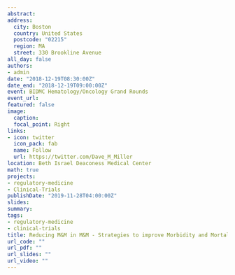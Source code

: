 ```yaml
---
abstract:
address:
  city: Boston
  country: United States
  postcode: "02215"
  region: MA
  street: 330 Brookline Avenue
all_day: false
authors: 
- admin
date: "2018-12-19T08:30:00Z"
date_end: "2018-12-19T09:00:00Z"
event: BIDMC Hematology/Oncology Grand Rounds
event_url: 
featured: false
image:
  caption: 
  focal_point: Right
links:
- icon: twitter
  icon_pack: fab
  name: Follow
  url: https://twitter.com/Dave_M_Miller
location: Beth Israel Deaconess Medical Center
math: true
projects:
- regulatory-medicine
- Clinical-Trials
publishDate: "2019-11-28T04:00:00Z"
slides:  
summary: 
tags:
- regulatory-medicine
- clinical-trials
title: Reducing M&M in M&M - Strategies to improve Morbidity and Mortality in Melanoma and Merkel cell carcinoma
url_code: ""
url_pdf: ""
url_slides: ""
url_video: ""
---
```

